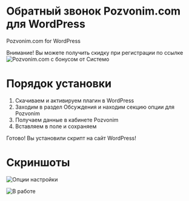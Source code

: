 # Обратный звонок Pozvonim.com для WordPress
Pozvonim.com for WordPress

Внимание! Вы можете получить скидку при регистрации по ссылке ![Pozvonim.com с бонусом от Системо](http://pozvonim.com/?i=6872321679)

# Порядок установки

1. Скачиваем и активируем плагин в WordPress
2. Заходим в раздел Обсуждения и находим секцию опции для Pozvonim
3. Получаем данные в кабинете Pozvonim
4. Вставляем в поле и сохраняем

Готово! Вы установили скрипт на сайт WordPress!

# Скриншоты
![Опции настройки](https://raw.githubusercontent.com/systemo-biz/callbackhunter-com-wp/master/inc/screenshot-1.jpg)

![В работе](https://raw.githubusercontent.com/systemo-biz/callbackhunter-com-wp/master/inc/screenshot-2.jpg)
